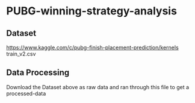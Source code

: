 # PUBG-winning-strategy-analysis

## Dataset
https://www.kaggle.com/c/pubg-finish-placement-prediction/kernels train_v2.csv

## Data Processing
Download the Dataset above as raw data and ran through this file to get a processed-data

## 
